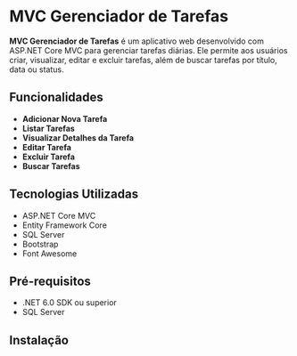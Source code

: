 # MVC Gerenciador de Tarefas

**MVC Gerenciador de Tarefas** é um aplicativo web desenvolvido com ASP.NET Core MVC para gerenciar tarefas diárias. Ele permite aos usuários criar, visualizar, editar e excluir tarefas, além de buscar tarefas por título, data ou status.

## Funcionalidades

- **Adicionar Nova Tarefa**
- **Listar Tarefas**
- **Visualizar Detalhes da Tarefa**
- **Editar Tarefa**
- **Excluir Tarefa**
- **Buscar Tarefas**

## Tecnologias Utilizadas

- ASP.NET Core MVC
- Entity Framework Core
- SQL Server
- Bootstrap
- Font Awesome

## Pré-requisitos

- .NET 6.0 SDK ou superior
- SQL Server

## Instalação

